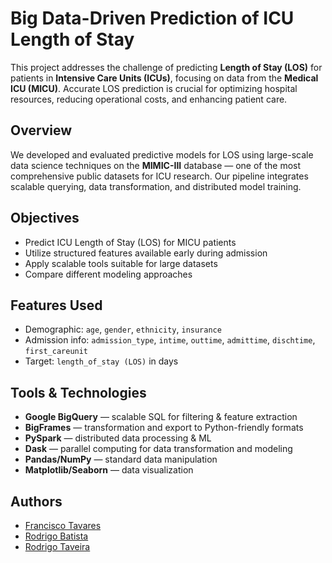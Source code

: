 # Big Data-Driven Prediction of ICU Length of Stay

This project addresses the challenge of predicting **Length of Stay (LOS)** for patients in **Intensive Care Units (ICUs)**, focusing on data from the **Medical ICU (MICU)**. Accurate LOS prediction is crucial for optimizing hospital resources, reducing operational costs, and enhancing patient care.

## Overview

We developed and evaluated predictive models for LOS using large-scale data science techniques on the **MIMIC-III** database — one of the most comprehensive public datasets for ICU research. Our pipeline integrates scalable querying, data transformation, and distributed model training.

## Objectives

- Predict ICU Length of Stay (LOS) for MICU patients  
- Utilize structured features available early during admission  
- Apply scalable tools suitable for large datasets  
- Compare different modeling approaches  

## Features Used

- Demographic: `age`, `gender`, `ethnicity`, `insurance`
- Admission info: `admission_type`, `intime`, `outtime`, `admittime`, `dischtime`, `first_careunit`
- Target: `length_of_stay (LOS)` in days

## Tools & Technologies

- **Google BigQuery** — scalable SQL for filtering & feature extraction  
- **BigFrames** — transformation and export to Python-friendly formats  
- **PySpark** — distributed data processing & ML  
- **Dask** — parallel computing for data transformation and modeling  
- **Pandas/NumPy** — standard data manipulation  
- **Matplotlib/Seaborn** — data visualization  

## Authors

- [Francisco Tavares](https://github.com/kikotavares10) 
- [Rodrigo Batista](https://github.com/r0drig0-batista)
- [Rodrigo Taveira](https://github.com/Rodrigo21tt) 
